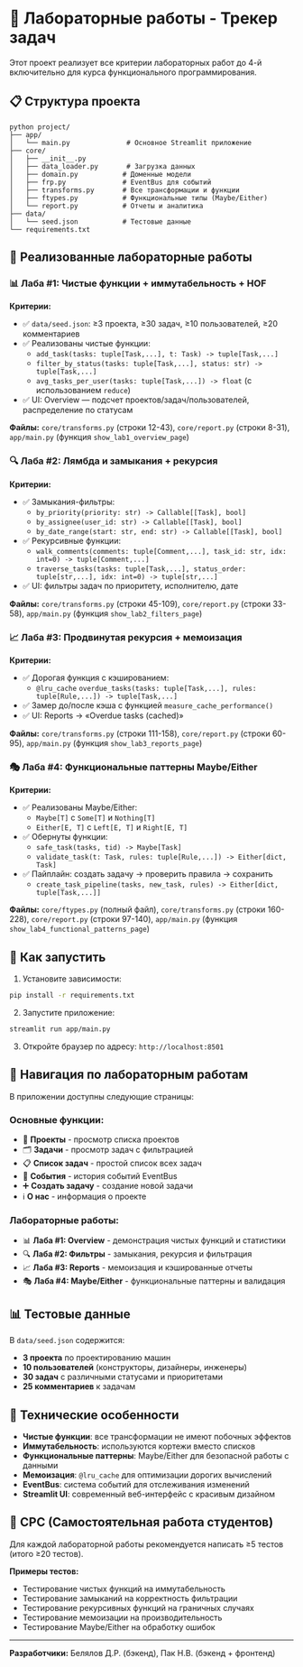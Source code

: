 # 🧪 Лабораторные работы - Трекер задач

Этот проект реализует все критерии лабораторных работ до 4-й включительно для курса функционального программирования.

## 📋 Структура проекта

```
python project/
├── app/
│   └── main.py              # Основное Streamlit приложение
├── core/
│   ├── __init__.py
│   ├── data_loader.py       # Загрузка данных
│   ├── domain.py           # Доменные модели
│   ├── frp.py              # EventBus для событий
│   ├── transforms.py       # Все трансформации и функции
│   ├── ftypes.py           # Функциональные типы (Maybe/Either)
│   └── report.py           # Отчеты и аналитика
├── data/
│   └── seed.json           # Тестовые данные
└── requirements.txt
```

## 🧪 Реализованные лабораторные работы

### 📊 Лаба #1: Чистые функции + иммутабельность + HOF

**Критерии:**
- ✅ `data/seed.json`: ≥3 проекта, ≥30 задач, ≥10 пользователей, ≥20 комментариев
- ✅ Реализованы чистые функции:
  - `add_task(tasks: tuple[Task,...], t: Task) -> tuple[Task,...]`
  - `filter_by_status(tasks: tuple[Task,...], status: str) -> tuple[Task,...]`
  - `avg_tasks_per_user(tasks: tuple[Task,...]) -> float` (с использованием `reduce`)
- ✅ UI: Overview — подсчет проектов/задач/пользователей, распределение по статусам

**Файлы:** `core/transforms.py` (строки 12-43), `core/report.py` (строки 8-31), `app/main.py` (функция `show_lab1_overview_page`)

### 🔍 Лаба #2: Лямбда и замыкания + рекурсия

**Критерии:**
- ✅ Замыкания-фильтры:
  - `by_priority(priority: str) -> Callable[[Task], bool]`
  - `by_assignee(user_id: str) -> Callable[[Task], bool]`
  - `by_date_range(start: str, end: str) -> Callable[[Task], bool]`
- ✅ Рекурсивные функции:
  - `walk_comments(comments: tuple[Comment,...], task_id: str, idx: int=0) -> tuple[Comment,...]`
  - `traverse_tasks(tasks: tuple[Task,...], status_order: tuple[str,...], idx: int=0) -> tuple[str,...]`
- ✅ UI: фильтры задач по приоритету, исполнителю, дате

**Файлы:** `core/transforms.py` (строки 45-109), `core/report.py` (строки 33-58), `app/main.py` (функция `show_lab2_filters_page`)

### 📈 Лаба #3: Продвинутая рекурсия + мемоизация

**Критерии:**
- ✅ Дорогая функция с кэшированием:
  - `@lru_cache` `overdue_tasks(tasks: tuple[Task,...], rules: tuple[Rule,...]) -> tuple[Task,...]`
- ✅ Замер до/после кэша с функцией `measure_cache_performance()`
- ✅ UI: Reports → «Overdue tasks (cached)»

**Файлы:** `core/transforms.py` (строки 111-158), `core/report.py` (строки 60-95), `app/main.py` (функция `show_lab3_reports_page`)

### 🎭 Лаба #4: Функциональные паттерны Maybe/Either

**Критерии:**
- ✅ Реализованы Maybe/Either:
  - `Maybe[T]` с `Some[T]` и `Nothing[T]`
  - `Either[E, T]` с `Left[E, T]` и `Right[E, T]`
- ✅ Обернуты функции:
  - `safe_task(tasks, tid) -> Maybe[Task]`
  - `validate_task(t: Task, rules: tuple[Rule,...]) -> Either[dict, Task]`
- ✅ Пайплайн: создать задачу → проверить правила → сохранить
  - `create_task_pipeline(tasks, new_task, rules) -> Either[dict, tuple[Task,...]]`

**Файлы:** `core/ftypes.py` (полный файл), `core/transforms.py` (строки 160-228), `core/report.py` (строки 97-140), `app/main.py` (функция `show_lab4_functional_patterns_page`)

## 🚀 Как запустить

1. Установите зависимости:
```bash
pip install -r requirements.txt
```

2. Запустите приложение:
```bash
streamlit run app/main.py
```

3. Откройте браузер по адресу: `http://localhost:8501`

## 🎯 Навигация по лабораторным работам

В приложении доступны следующие страницы:

### Основные функции:
- 📂 **Проекты** - просмотр списка проектов
- 🗂️ **Задачи** - просмотр задач с фильтрацией
- 📋 **Список задач** - простой список всех задач
- 🔔 **События** - история событий EventBus
- ➕ **Создать задачу** - создание новой задачи
- ℹ️ **О нас** - информация о проекте

### Лабораторные работы:
- 📊 **Лаба #1: Overview** - демонстрация чистых функций и статистики
- 🔍 **Лаба #2: Фильтры** - замыкания, рекурсия и фильтрация
- 📈 **Лаба #3: Reports** - мемоизация и кэшированные отчеты
- 🎭 **Лаба #4: Maybe/Either** - функциональные паттерны и валидация

## 📊 Тестовые данные

В `data/seed.json` содержится:
- **3 проекта** по проектированию машин
- **10 пользователей** (конструкторы, дизайнеры, инженеры)
- **30 задач** с различными статусами и приоритетами
- **25 комментариев** к задачам

## 🔧 Технические особенности

- **Чистые функции**: все трансформации не имеют побочных эффектов
- **Иммутабельность**: используются кортежи вместо списков
- **Функциональные паттерны**: Maybe/Either для безопасной работы с данными
- **Мемоизация**: `@lru_cache` для оптимизации дорогих вычислений
- **EventBus**: система событий для отслеживания изменений
- **Streamlit UI**: современный веб-интерфейс с красивым дизайном

## 📝 СРС (Самостоятельная работа студентов)

Для каждой лабораторной работы рекомендуется написать ≥5 тестов (итого ≥20 тестов).

**Примеры тестов:**
- Тестирование чистых функций на иммутабельность
- Тестирование замыканий на корректность фильтрации
- Тестирование рекурсивных функций на граничных случаях
- Тестирование мемоизации на производительность
- Тестирование Maybe/Either на обработку ошибок

---

**Разработчики:** Белялов Д.Р. (бэкенд), Пак Н.В. (бэкенд + фронтенд)

